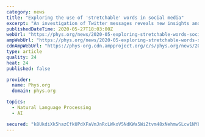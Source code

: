 ```yaml
---
category: news
title: "Exploring the use of 'stretchable' words in social media"
excerpt: "An investigation of Twitter messages reveals new insights and tools for studying how people use stretched words, such as \"duuuuude,\" \"heyyyyy,\" or \"noooooooo.\" Tyler Gray and colleagues at the University of Vermont in Burlington present these findings in the open-access journal PLOS ONE on May 27,"
publishedDateTime: 2020-05-27T18:03:00Z
webUrl: "https://phys.org/news/2020-05-exploring-stretchable-words-social-media.html"
ampWebUrl: "https://phys.org/news/2020-05-exploring-stretchable-words-social-media.amp"
cdnAmpWebUrl: "https://phys-org.cdn.ampproject.org/c/s/phys.org/news/2020-05-exploring-stretchable-words-social-media.amp"
type: article
quality: 24
heat: 24
published: false

provider:
  name: Phys.org
  domain: phys.org

topics:
  - Natural Language Processing
  - AI

secured: "k8UkdiXk5hazCfkUPdXFaVmJnRcLWkoV5NdKWa5WiZtvm48xNehmwSLcw1NYLAZuQ1/Pn/gbLrcpCgjNpv/GDrdnwa8C9gS2cXYokiaNfHfBJvfCGD9X7BaRnE0+02+AOwHOqfOu4WLSuMHyqyqTLwSs0Ex1AcEPPGm6fxgfD2OkZ6jPAyStuQsThtLjZnMtzflWkG9AWAOhpWBlBjDGnMRLIhFrb4IrhqcuwWLGjmpDUd0DUOynlXpyW89w8bTOLw0r+aSM5mP2gnuHSi1o7Xvbb6L9sD1rV3sk3wuFa94G3Rv+Y/FoRKdNGjZOJ/tMS+1KQKxKK0Bu3TeEDsRj8kxNlwF5ofQ32Q+Nvjkr6M+r15Cogopk47cHxVauj3tfTj7i8Gr/xbL3eN0cIuf+/uHLlK1gunWF2lXczoyXNxuMb0yqXWhdCnuMkocXlXmylQ0LUPTyfIN0hK/0TvLfOwuaSSGENLZEm1L7UCNHKyE=;dBUTngMwSWCVe0d2mgFd5w=="
---
```


